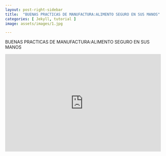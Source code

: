 ```yaml
---
layout: post-right-sidebar
title:  "BUENAS PRACTICAS DE MANUFACTURA:ALIMENTO SEGURO EN SUS MANOS"
categories: [ Jekyll, tutorial ]
image: assets/images/1.jpg

---
```

BUENAS PRACTICAS DE MANUFACTURA:ALIMENTO SEGURO EN SUS MANOS


<p><iframe style="width:100%;" height="315" src="https://www.youtube.com/embed/d_m4T2h9XiY?rel=0&showinfo=0" frameborder="0" allowfullscreen></iframe></p>
